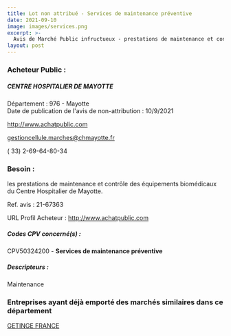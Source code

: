 ```yaml
---
title: Lot non attribué - Services de maintenance préventive
date: 2021-09-10
image: images/services.png
excerpt: >-
  Avis de Marché Public infructueux - prestations de maintenance et contrôle des équipements biomédicaux du centre hospitaliers de mayotte
layout: post
---
```


### Acheteur Public :
##### CENTRE HOSPITALIER DE MAYOTTE
Département : 976 - Mayotte<br/>
Date de publication de l'avis de non-attribution : 10/9/2021


http://www.achatpublic.com

gestioncellule.marches@chmayotte.fr

( 33) 2-69-64-80-34
### Besoin :

les prestations de maintenance et contrôle des équipements biomédicaux du Centre Hospitalier de Mayotte.

Ref. avis : 21-67363

URL Profil Acheteur : http://www.achatpublic.com

##### Codes CPV concerné(s) :
CPV50324200 - **Services de maintenance préventive** <br/>

##### Descripteurs :
Maintenance <br/>

### Entreprises ayant déjà emporté des marchés similaires dans ce département
<a href="/entreprise-572/siren-562096297">GETINGE FRANCE</a><br/><br/>
